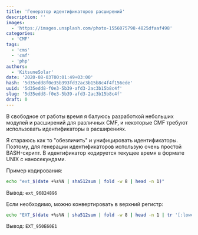```yaml
---
title: 'Генератор идентификаторов расширений'
description: ''
images:
  - 'https://images.unsplash.com/photo-1556075798-4825dfaaf498'
categories:
  - 'CMF'
tags:
  - 'cms'
  - 'cmf'
  - 'php'
authors:
  - 'KitsuneSolar'
date: '2020-08-03T00:01:49+03:00'
hash: '5d35edd8f0e35b393fd32ac3b15b8c4f4f156ede'
uuid: '5d35edd8-f0e3-5b39-afd3-2ac3b15b8c4f'
slug: '5d35edd8-f0e3-5b39-afd3-2ac3b15b8c4f'
draft: 0
---
```


В свободное от работы время я балуюсь разработкой небольших модулей и расширений для различных CMF, и некоторые CMF требуют использовать идентификаторы в расширениях.

<!--more-->

Я стараюсь как то "обезличить" и унифицировать идентификаторы. Поэтому, для генерации идентификаторов использую очень простой BASH-скрипт. В идентификатор кодируется текущее время в формате UNIX с наносекундами.

Пример кодирования:

```bash
echo "ext_$(date +%s%N | sha512sum | fold -w 8 | head -n 1)"
```

Вывод: `ext_96824896`

Если необходимо, можно конвертировать в верхний регистр:

```bash
echo "EXT_$(date +%s%N | sha512sum | fold -w 8 | head -n 1 | tr '[:lower:]' '[:upper:]')"
```

Вывод: `EXT_950E60E1`